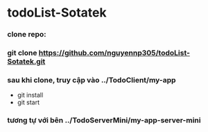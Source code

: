 # todoList-Sotatek
### clone repo:
### git clone https://github.com/nguyennp305/todoList-Sotatek.git
### sau khi clone, truy cập vào ../TodoClient/my-app
- git install
- git start
### tương tự với bên ../TodoServerMini/my-app-server-mini
